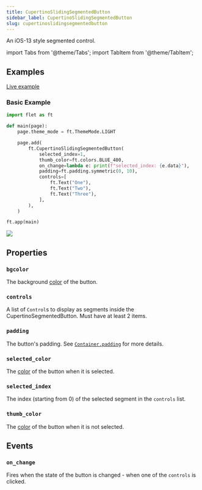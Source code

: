 ```yaml
---
title: CupertinoSlidingSegmentedButton
sidebar_label: CupertinoSlidingSegmentedButton
slug: cupertinoslidingsegmentedbutton
---
```


An iOS-13 style segmented control.

import Tabs from '@theme/Tabs';
import TabItem from '@theme/TabItem';

## Examples

[Live example](https://flet-controls-gallery.fly.dev/buttons/cupertinoslidingsegmentedbutton)

### Basic Example

<Tabs groupId="language">
  <TabItem value="python" label="Python" default>

```python
import flet as ft

def main(page):
    page.theme_mode = ft.ThemeMode.LIGHT

    page.add(
        ft.CupertinoSlidingSegmentedButton(
            selected_index=1,
            thumb_color=ft.colors.BLUE_400,
            on_change=lambda e: print(f"selected_index: {e.data}"),
            padding=ft.padding.symmetric(0, 10),
            controls=[
                ft.Text("One"),
                ft.Text("Two"),
                ft.Text("Three"),
            ],
        ),
    )

ft.app(main)
```

  </TabItem>
</Tabs>

<img src="/img/docs/controls/cupertino-sliding-segmented-button/basic-cupertino-sliding-segmented-button.gif" className="screenshot-40"/>

## Properties

### `bgcolor`

The background [color](/docs/guides/python/colors) of the button.

### `controls`

A list of `Control`s to display as segments inside the CupertinoSegmentedButton. Must have at least 2 items.

### `padding`

The button's padding. See [`Container.padding`](container#padding) for more details.

### `selected_color`

The [color](/docs/guides/python/colors) of the button when it is selected.

### `selected_index`

The index (starting from 0) of the selected segment in the `controls` list. 

### `thumb_color`

The [color](/docs/guides/python/colors) of the button when it is not selected.


## Events

### `on_change`

Fires when the state of the button is changed - when one of the `controls` is clicked.